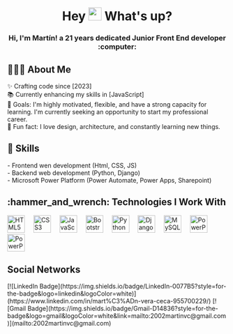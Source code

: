 <h1 align="center">Hey <img src="https://user-images.githubusercontent.com/42378118/110234147-e3259600-7f4e-11eb-95be-0c4047144dea.gif" width="30"> What's up?</h1>
<abc>
<h3 align="center"> Hi, I'm Martín! a 21 years dedicated Junior Front End developer :computer:</h3>
</abc>
<h2 align="left">👨🏻‍💻 About Me</h2>
<p align="left">
✨ Crafting code since [2023]<br>
📚 Currently enhancing my skills in [JavaScript]<br>
🎯 Goals: I'm highly motivated, flexible, and have a strong capacity for learning. I'm currently seeking an opportunity to start my professional career.<br>
🎲 Fun fact: I love design, architecture, and constantly learning new things.
</p>
<h2 align="left">💬 Skills</h2>
<p align="left">
  - Frontend wen development (Html, CSS, JS)<br>
  - Backend web development (Python, Django)<br>
  - Microsoft Power Platform (Power Automate, Power Apps, Sharepoint)<br>
</p>
<h2 align="left">:hammer_and_wrench: Technologies I Work With</h2>
<div align="left">
  <img src="https://cdn.jsdelivr.net/gh/devicons/devicon/icons/html5/html5-original.svg" height="40" alt="HTML5 logo" />
  <img width="12" />
  <img src="https://cdn.jsdelivr.net/gh/devicons/devicon/icons/css3/css3-original.svg" height="40" alt="CSS3 logo" />
  <img width="12" />
  <img src="https://cdn.jsdelivr.net/gh/devicons/devicon/icons/javascript/javascript-original.svg" height="40" alt="JavaScript logo" />
  <img width="12" />
  <img src="https://cdn.jsdelivr.net/gh/devicons/devicon/icons/bootstrap/bootstrap-original.svg" height="40" alt="Bootstrap logo" />
  <img width="12" />
  <img src="https://cdn.jsdelivr.net/gh/devicons/devicon/icons/python/python-original.svg" height="40" alt="Python logo" />
  <img width="12" />
  <img src="https://cdn.jsdelivr.net/gh/devicons/devicon/icons/django/django-plain.svg" height="40" alt="Django logo" />
  <img width="12" />
  <img src="https://cdn.jsdelivr.net/gh/devicons/devicon/icons/mysql/mysql-original.svg" height="40" alt="MySQL logo" />
  <img width="12" />
  <img src="https://upload.wikimedia.org/wikipedia/commons/thumb/1/1a/Microsoft_Power_Platform_logo.svg/1024px-Microsoft_Power_Platform_logo.svg.png" height="40" alt="PowerPlatform logo" />
  <img width="12" />
  <img src="https://images.seeklogo.com/logo-png/52/2/microsoft-power-automate-logo-png_seeklogo-522770.png" height="40" alt="PowerPlatform logo" />
</div>
<h2 align="left"> Social Networks</h2>
[![LinkedIn Badge](https://img.shields.io/badge/LinkedIn-0077B5?style=for-the-badge&logo=linkedin&logoColor=white)](https://www.linkedin.com/in/mart%C3%ADn-vera-ceca-955700229/)
[![Gmail Badge](https://img.shields.io/badge/Gmail-D14836?style=for-the-badge&logo=gmail&logoColor=white&link=mailto:2002martinvc@gmail.com)](mailto:2002martinvc@gmail.com)
